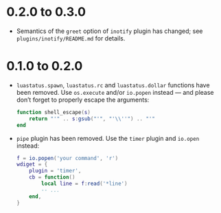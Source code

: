 0.2.0 to 0.3.0
===
* Semantics of the `greet` option of `inotify` plugin has changed;
  see `plugins/inotify/README.md` for details.

0.1.0 to 0.2.0
===
* `luastatus.spawn`, `luastatus.rc` and `luastatus.dollar` functions have been removed.
   Use `os.execute` and/or `io.popen` instead — and please don’t forget to properly escape the arguments:
    ````lua
    function shell_escape(s)
        return "'" .. s:gsub("'", "'\\''") .. "'"
    end
    ````

* `pipe` plugin has been removed. Use the `timer` plugin and `io.open` instead:
    ````lua
    f = io.popen('your command', 'r')
    wdiget = {
        plugin = 'timer',
        cb = function()
            local line = f:read('*line')
            -- ...
        end,
    }
    ````
